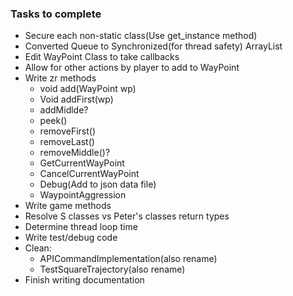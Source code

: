 ### Tasks to complete
* Secure each non-static class(Use get_instance method)
* Converted Queue to Synchronized(for thread safety) ArrayList
* Edit WayPoint Class to take callbacks
* Allow for other actions by player to add to WayPoint
* Write zr methods
    * void add(WayPoint wp) 
    * Void addFirst(wp)
    * addMidlde?
    * peek()
    * removeFirst()
    * removeLast()
    * removeMiddle()?
    * GetCurrentWayPoint
    * CancelCurrentWayPoint
    * Debug(Add to json data file)
    * WaypointAggression 
* Write game methods
* Resolve S classes vs Peter's classes return types
* Determine thread loop time
* Write test/debug code 
* Clean:
    * APICommandImplementation(also rename)
    * TestSquareTrajectory(also rename)
 * Finish writing documentation